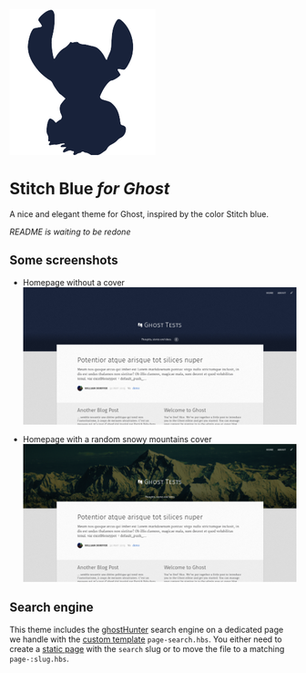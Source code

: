 ![Stitch Blue](assets/img/design/stitch-blue-256.png)

# Stitch Blue *for Ghost*
A nice and elegant theme for Ghost, inspired by the color Stitch blue.

*README is waiting to be redone*

## Some screenshots

* Homepage without a cover
![Screenshot](screenshot-temp.png)

* Homepage with a random snowy mountains cover
![Screenshot](screenshot-temp-2.png)

## Search engine

This theme includes the [ghostHunter](https://github.com/jamalneufeld/ghostHunter) search engine on a dedicated page we handle with the [custom template](https://themes.ghost.org/docs/page-context) `page-search.hbs`. You either need to create a [static page](https://help.ghost.org/hc/en-us/articles/224936867-Static-Pages) with the `search` slug or to move the file to a matching `page-:slug.hbs`.
